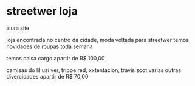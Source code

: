 # streetwer loja


alura site

loja encontrada no centro da cidade, moda voltada para streetwer temos novidades de roupas toda semana 

temos calsa cargo apartir de R$ 100,00

camisas do lil uzi ver, trippe red, xxtentacion, travis scot varias outras divercidades apartir de R$ 70,00  




